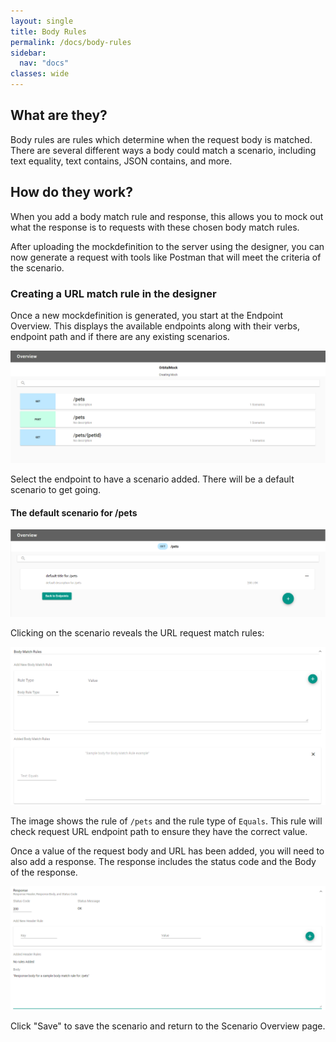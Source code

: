 ```yaml
---
layout: single
title: Body Rules
permalink: /docs/body-rules
sidebar:
  nav: "docs"
classes: wide
---
```


## What are they?

Body rules are rules which determine when the request body is matched. There are several different ways a body
could match a scenario, including text equality, text contains, JSON contains, and more.

## How do they work?

When you add a body match rule and response, this allows you to mock out what the response is to requests with
these chosen body match rules.

After uploading the mockdefinition to the server using the designer, you can now generate a request with
tools like Postman that will meet the criteria of the scenario.

### Creating a URL match rule in the designer

Once a new mockdefinition is generated, you start at the Endpoint Overview. This displays the available endpoints
along with their verbs, endpoint path and if there are any existing scenarios.

![Endpoint Overview](../../../assets/images/orbital-ui/endpoint-overview.png)

Select the endpoint to have a scenario added. There will be a default scenario to get going.

#### The default scenario for /pets

![Scenario Overview](../../../assets/images/orbital-ui/scenario-overview.png)

Clicking on the scenario reveals the URL request match rules:

![URL Request Match - Request](../../../assets/images/request-match-rules/adding-body-match-rule.png)

The image shows the rule of `/pets` and the rule type of `Equals`. This
rule will check request URL endpoint path to ensure they have the correct value.

Once a value of the request body and URL has been added, you will need to also add a response. The response
includes the status code and the Body of the response.

![URL Request Match - Response](../../../assets/images/request-match-rules/adding-body-match-rule-response.png)

Click "Save" to save the scenario and return to the Scenario Overview page.
